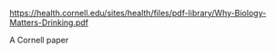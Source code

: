 https://health.cornell.edu/sites/health/files/pdf-library/Why-Biology-Matters-Drinking.pdf

A Cornell paper
